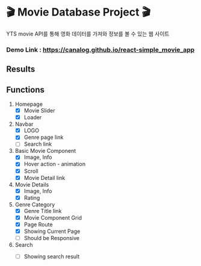 # 🎬 Movie Database Project 🎬

YTS movie API를 통해 영화 데이터를 가져와 정보를 볼 수 있는 웹 사이트
### Demo Link : https://canalog.github.io/react-simple_movie_app

## Results

## Functions

1. Homepage
    * [x] Movie Slider
    * [x] Loader
    
2. Navbar
    * [x] LOGO
    * [x] Genre page link
    * [ ] Search link

3. Basic Movie Component
    * [x] Image, Info
    * [x] Hover action - animation
    * [x] Scroll
    * [x] Movie Detail link

4. Movie Details
    * [x] Image, Info
    * [x] Rating

5. Genre Category
    * [x] Genre Title link
    * [x] Movie Component Grid
    * [x] Page Route
    * [x] Showing Current Page
    * [ ] Should be Responsive 

6. Search
    * [ ] Showing search result

